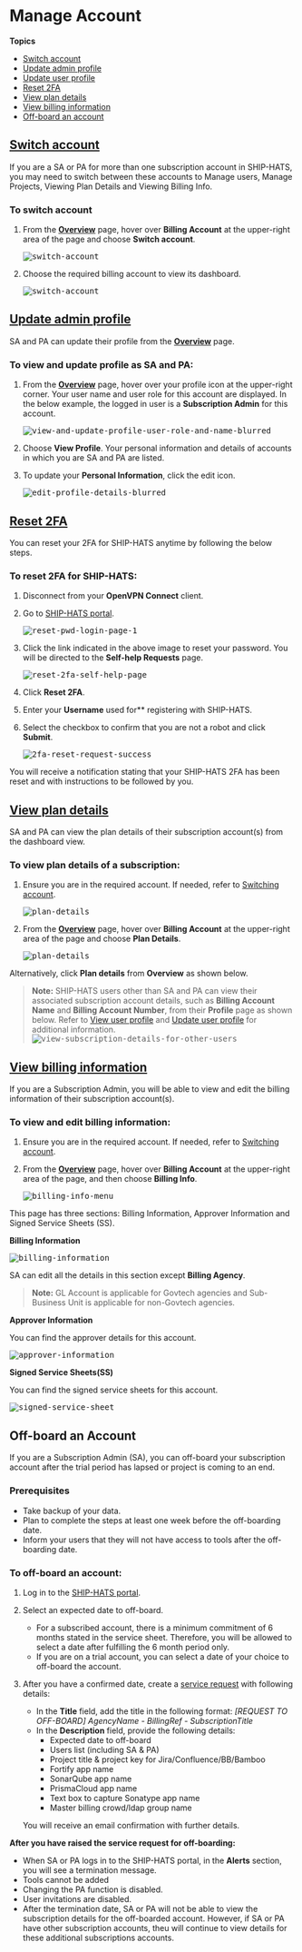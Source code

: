 # Manage Account

**Topics**
- [Switch account](#switch-account)
- [Update admin profile](#update-admin-profile)
- [Update user profile](#update-user-profile)
- [Reset 2FA](#reset-2fa)
- [View plan details](#view-plan-details)
- [View billing information](#view-billing-information)
- [Off-board an account](#off-board-an-account)

## [Switch account](#switch-account)
If you are a SA or PA for more than one subscription account in SHIP-HATS, you may need to switch between these accounts to Manage users, Manage Projects, Viewing Plan Details and Viewing Billing Info.

### To switch account

1. From the [**Overview**](#view-dashboard) page, hover over **Billing Account** at the upper-right area of the page and choose **Switch account**.

    <kbd>![switch-account](switch-account.png ':size=100%')</kbd>

2. Choose the required billing account to view its dashboard.

    <kbd>![switch-account](switch-account-choose-account.png ':size=100%')</kbd>

## [Update admin profile](#update-admin-profile)
SA and PA can update their profile from the [**Overview**](#view-dashboard) page.

### To view and update profile as SA and PA:

1. From the [**Overview**](#view-dashboard) page, hover over your profile icon at the upper-right corner. Your user name and user role for this account are displayed. In the below example, the logged in user is a **Subscription Admin** for this account.

    <kbd>![view-and-update-profile-user-role-and-name-blurred](view-and-update-profile-user-role-and-name-blurred.png ':size=75%')</kbd>

2. Choose **View Profile**. Your personal information and details of accounts in which you are SA and PA are listed.
3. To update your **Personal Information**, click the edit icon.

    <kbd>![edit-profile-details-blurred](edit-profile-details-blurred.png ':size=75%')</kbd>


## [Reset 2FA](#reset-2fa)
You can reset your 2FA for SHIP-HATS anytime by following the below steps.

### To reset 2FA for SHIP-HATS:

1. Disconnect from your **OpenVPN Connect** client.
2. Go to [SHIP-HATS portal](https://www.ship.gov.sg/).

    <kbd>![reset-pwd-login-page-1](reset-pwd-login-page-1.png ':size=75%')</kbd>

3. Click the link indicated in the above image to reset your password. You will be directed to the **Self-help Requests** page.

    <kbd>![reset-2fa-self-help-page](reset-2fa-self-help-page.png ':size=75%')</kbd>

4. Click **Reset 2FA**.
5. Enter your **Username** used for** registering with SHIP-HATS.
6. Select the checkbox to confirm that you are not a robot and click **Submit**.

    <kbd>![2fa-reset-request-success](2fa-reset-request-success.png ':size=75%')</kbd>

You will receive a notification stating that your SHIP-HATS 2FA has been reset and with instructions to be followed by you.

## [View plan details](#view-plan-details)

SA and PA can view the plan details of their subscription account(s) from the dashboard view.

### To view plan details of a subscription:

1. Ensure you are in the required account. If needed, refer to [Switching account](#switch-account).

    <kbd>![plan-details](plan-details.png ':size=100%')</kbd>

2. From the [**Overview**](#view-dashboard) page, hover over **Billing Account** at the upper-right area of the page and choose **Plan Details**.

    <kbd>![plan-details](plan-details-1.png ':size=50%')</kbd>

Alternatively, click **Plan details** from **Overview** as shown below.

>**Note:** SHIP-HATS users other than SA and PA can view their associated subscription account details, such as **Billing Account Name** and **Billing Account Number**, from their **Profile** page as shown below. Refer to [View user profile](#view-user-profile) and [Update user profile](#update-user-profile) for additional information.
><kbd>![view-subscription-details-for-other-users](view-subscription-details-for-other-users.png ':size=75%')</kbd>

## [View billing information](#view-billing-information)

If you are a Subscription Admin, you will be able to view and edit the billing information of their subscription account(s).

### To view and edit billing information:

1. Ensure you are in the required account. If needed, refer to [Switching account](#switch-account).
2. From the [**Overview**](#view-dashboard) page, hover over **Billing Account** at the upper-right area of the page, and then choose **Billing Info**.

    <kbd>![billing-info-menu](billing-info-menu.png ':size=75%')</kbd>

This page has three sections: Billing Information, Approver Information and Signed Service Sheets (SS).

**Billing Information**

<kbd>![billing-information](billing-information.png ':size=75%')</kbd>

SA can edit all the details in this section except **Billing Agency**.

>**Note:** GL Account is applicable for Govtech agencies and Sub-Business Unit is applicable for non-Govtech agencies.

**Approver Information**

You can find the approver details for this account.

<kbd>![approver-information](approver-information.png ':size=75%')</kbd>

**Signed Service Sheets(SS)**

You can find the signed service sheets for this account.

<kbd>![signed-service-sheet](signed-ss.png ':size=75%')</kbd>


## Off-board an Account

If you are a Subscription Admin (SA), you can off-board your subscription account after the trial period has lapsed or project is coming to an end. 

### Prerequisites
- Take backup of your data.
- Plan to complete the steps at least one week before the off-boarding date.
- Inform your users that they will not have access to tools after the off-boarding date.


### To off-board an account:

1. Log in to the [SHIP-HATS portal](https://www.ship.gov.sg/). 
1. Select an expected date to off-board. 

    - For a subscribed account, there is a minimum commitment of 6 months stated in the service sheet. Therefore, you will be allowed to select a date after fulfilling the 6 month period only.
    - If you are on a trial account, you can select a date of your choice to off-board the account.
1. After you have a confirmed date, create a [service request](https://jira.ship.gov.sg/servicedesk/customer/portal/11) with following details:  

    - In the **Title** field, add the title in the following format: *[REQUEST TO OFF-BOARD] AgencyName - BillingRef - SubscriptionTitle*
    - In the **Description** field, provide the following details: 
        - Expected date to off-board
        - Users list (including SA & PA)
        - Project title & project key for Jira/Confluence/BB/Bamboo
        - Fortify app name
        - SonarQube app name
        - PrismaCloud app name
        - Text box to capture Sonatype app name
        - Master billing crowd/ldap group name  

    You will receive an email confirmation with further details. 

**After you have raised the service request for off-boarding:**
- When SA or PA logs in to the SHIP-HATS portal, in the **Alerts** section, you will see a termination message.
- Tools cannot be added
- Changing the PA function is disabled. 
- User invitations are disabled. 
- After the termination date, SA or PA will not be able to view the subscription details for the off-boarded account. However, if SA or PA have other subscription accounts, theu will continue to view details for these additional subscriptions accounts.
